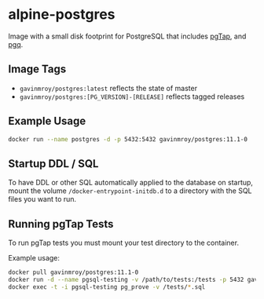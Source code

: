# alpine-postgres

Image with a small disk footprint for PostgreSQL that includes
[pgTap](http://pgtap.org), and [pgq](http://pgq.github.io).

## Image Tags

- ``gavinmroy/postgres:latest`` reflects the state of master
- ``gavinmroy/postgres:[PG_VERSION]-[RELEASE]`` reflects tagged releases

## Example Usage

```bash
docker run --name postgres -d -p 5432:5432 gavinmroy/postgres:11.1-0
```

## Startup DDL / SQL

To have DDL or other SQL automatically applied to the database on startup,
mount the volume  `/docker-entrypoint-initdb.d` to a directory with the
SQL files you want to run.

## Running pgTap Tests

To run pgTap tests you must mount your test directory to the container.

Example usage:

```bash
docker pull gavinmroy/postgres:11.1-0
docker run -d --name pgsql-testing -v /path/to/tests:/tests -p 5432 gavinmroy/postgres:11.1-0
docker exec -t -i pgsql-testing pg_prove -v /tests/*.sql
```
